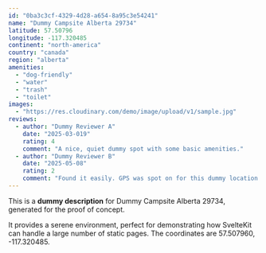 ```yaml
---
id: "0ba3c3cf-4329-4d28-a654-8a95c3e54241"
name: "Dummy Campsite Alberta 29734"
latitude: 57.50796
longitude: -117.320485
continent: "north-america"
country: "canada"
region: "alberta"
amenities:
  - "dog-friendly"
  - "water"
  - "trash"
  - "toilet"
images:
  - "https://res.cloudinary.com/demo/image/upload/v1/sample.jpg"
reviews:
  - author: "Dummy Reviewer A"
    date: "2025-03-019"
    rating: 4
    comment: "A nice, quiet dummy spot with some basic amenities."
  - author: "Dummy Reviewer B"
    date: "2025-05-08"
    rating: 2
    comment: "Found it easily. GPS was spot on for this dummy location."
---
```


This is a **dummy description** for Dummy Campsite Alberta 29734, generated for the proof of concept.

It provides a serene environment, perfect for demonstrating how SvelteKit can handle a large number of static pages. The coordinates are 57.507960, -117.320485.
